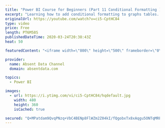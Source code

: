 ```yaml
---
title: "Power BI Course for Beginners (Part 11 Conditional Formatting )"
excerpt: "Learning how to add conditional formatting to graphs tables. Utilize colors and icons to deliver quick insights"
originalUrl: https://youtube.com/watch?v=ci5-CptHC84
type: video
price: Free
length: PT6M58S
publishedDateTime: 2020-03-24T20:38:43Z
heat: 50

featuredContent: "<iframe width=\"800\" height=\"500\" frameborder=\"0\" src=\"https://www.youtube.com/embed/ci5-CptHC84\" allow=\"accelerometer; autoplay; encrypted-media; gyroscope; picture-in-picture\" allowfullscreen></iframe>"

provider:
  name: Absent Data Channel
  domain: absentdata.com

topics:
  - Power BI

images:
  - url: https://i.ytimg.com/vi/ci5-CptHC84/hqdefault.jpg
    width: 480
    height: 360
    isCached: true

secured: "Q+MPatdam9QvqPNzq+VbC4BENp8FlWZm2Z04kI/fQgobxTx8xAqgu5ONTqMRPvNBCSwaq8pvTRrTe4x3Nj6RuH8+9SKwnKzbYL7YndRVCo/TG/g8OhGvPr/2FYgKoelWaph3YcncjHq0rWRBDIoUXQ0XkWDirD9xjaDGDsPb4+s8Qgnx+LPDvVkiMSiZJqgr+9u+P6mwcdBn8ZMp8p6pApZumb+2YqGGVCnMdU67onj+wStoCoUpjrUu3vpP38tmp4PRfcGjN8LZOayI1BRKBzAnZszQHfSE6EYJ5XEAuqAKeuuCUOLlkQOZppYoOUSKVs9lY97H+ROjDaZUoVbOLIw2eoYOr6bEeNP3ScYMh0Wrk1SgtnyCdsAZWbz2pnAwcf9/W9hhrnc/vPBbf05Jd7AyCkkW5S4ckSuXQWk9eRw=;AO97wWM+qWjI577pXG6dYg=="
---
```


